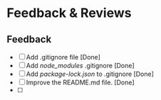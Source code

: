 # Feedback & Reviews

## Feedback

- [ ] Add .gitignore file [Done]
- [ ] Add _node_modules_ .gitignore [Done]
- [ ] Add _package-lock.json_ to .gitignore [Done]
- [ ] Improve the README.md file. [Done]
- [ ]
